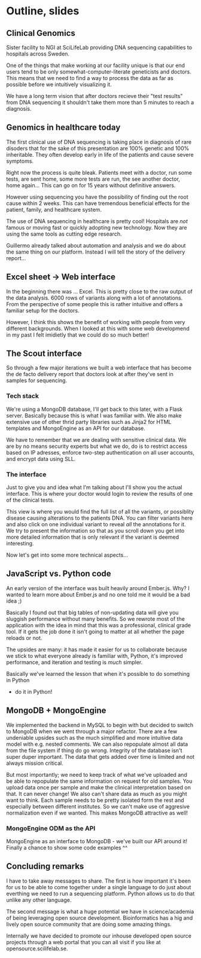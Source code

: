 # Outline, slides

## Clinical Genomics
Sister facility to NGI at SciLifeLab providing DNA sequencing capabilities to
hospitals across Sweden.

One of the things that make working at our facility unique is that our end users
tend to be only somewhat-computer-literate geneticists and doctors. This means that
we need to find a way to process the data as far as possible before we intuitively
visualizing it.

We have a long term vision that after doctors recieve their "test results" from
DNA sequencing it shouldn't take them more than 5 minutes to reach a diagnosis.

## Genomics in healthcare today
The first clinical use of DNA sequencing is taking place in diagnosis of rare disoders
that for the sake of this presentation are 100% genetic and 100% inheritable. They
often develop early in life of the patients and cause severe symptoms.

Right now the process is quite bleak. Patients meet with a doctor, run some tests,
are sent home, some more tests are run, the see another doctor, home again... This
can go on for 15 years without definitive answers.

However using sequencing you have the possibility of finding out the root cause
within 2 weeks. This can have tremendous beneficial effects for the patient, family,
and healthcare system.

The use of DNA sequencing in healthcare is pretty cool! Hospitals are *not* famous
or moving fast or quickly adopting new technology. Now they are using the same tools
as cutting edge research.

Guillermo already talked about automation and analysis and we do about the same thing
on our platform. Instead I will tell the story of the delivery report...


## Excel sheet -> Web interface
In the beginning there was ... Excel. This is pretty close to the raw output of the
data analysis. 6000 rows of variants along with a lot of annotations. From the
perspective of some people this is rather intuitive and offers a familiar setup for
the doctors.

However, I think this shows the benefit of working with people from very different
backgrounds. When I looked at this with some web developmend in my past I felt
imidietly that we could do so much better!


## The Scout interface
So through a few major iterations we built a web interface that has become the de
facto delivery report that doctors look at after they've sent in samples for sequencing.

### Tech stack
We're using a MongoDB database, I'll get back to this later, with a Flask server.
Basically because this is what I was familiar with. We also make extensive use of
other thrid party libraries such as Jinja2 for HTML templates and MongoEngine as an
API for our database.

We have to remember that we are dealing with sensitive clinical data. We are by no
means security experts but what we do, do is to restrict access based on IP adresses,
enforce two-step authentication on all user accounts, and encrypt data using SLL.

### The interface
Just to give you and idea what I'm talking about I'll show you the actual interface.
This is where your doctor would login to review the results of one of the clinical
tests.

This view is where you would find the full list of all the variants, or possiblity
disease causing alterations to the patients DNA. You can filter variants here and also
click on one individual variant to reveal _all_ the annotations for it. We try to
present the information so that as you scroll down you get into more detailed
information that is only relevant if the variant is deemed interesting.

Now let's get into some more technical aspects...


## JavaScript vs. Python code
An early version of the interface was built heavily around Ember.js. Why? I wanted to
learn more about Ember.js and no one told me it would be a bad idea ;)

Basically I found out that big tables of non-updating data will give you sluggish
performance without many benefits. So we rewrote most of the application with the idea
in mind that this was a professional, clinical grade tool. If it gets the job done
it isn't going to matter at all whether the page reloads or not.

The upsides are many: it has made it easier for us to collaborate because we stick
to what everyone already is familiar with, Python, it's improved performance, and
iteration and testing is *much* simpler.

Basically we've learned the lesson that when it's possible to do something in Python
- do it in Python!


## MongoDB + MongoEngine
We implemented the backend in MySQL to begin with but decided to switch to MongoDB
when we went through a major refactor. There are a few undeniable upsides such as
the much simplified and more intuitive data model with e.g. nested comments. We can
also repopulate almost all data from the file system if thing do go wrong. Integrity
of the database isn't super duper important. The data that gets added over time is
limited and not always mission critical.

But most importantly; we need to keep track of what we've uploaded and be able to
repopulate the same information on request for old samples. You upload data once per
sample and make the clinical interpretation based on that. It can never change! We
also can't share data as much as you might want to think. Each sample needs to be
pretty isolated form the rest and especially between different institutes. So we
can't make use of aggresive normalization even if we wanted. This makes MongoDB
attractive as well!

### MongoEngine ODM as the API
MongoEngine as an interface to MongoDB - we've built our API around it!
Finally a chance to show some code examples ^^


## Concluding remarks
I have to take away messages to share. The first is how important it's been for us
to be able to come together under a single language to do just about everthing we
need to run a sequencing platform. Python allows us to do that unlike any other
language.

The second message is what a huge potential we have in science/academia of being
leveraging open source development. Bioinformatics has a hig and lively open source
community that are doing some amazing things.

Internally we have decided to promote our inhouse developed open source projects
through a web portal that you can all visit if you like at opensource.scilifelab.se.
